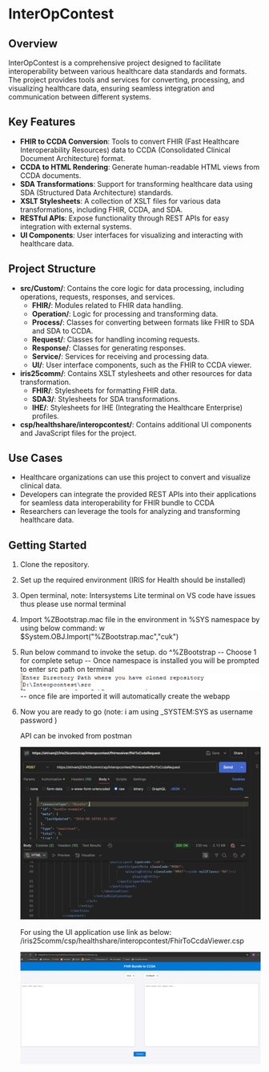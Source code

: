 # InterOpContest

## Overview
InterOpContest is a comprehensive project designed to facilitate interoperability between various healthcare data standards and formats. The project provides tools and services for converting, processing, and visualizing healthcare data, ensuring seamless integration and communication between different systems.

## Key Features
- **FHIR to CCDA Conversion**: Tools to convert FHIR (Fast Healthcare Interoperability Resources) data to CCDA (Consolidated Clinical Document Architecture) format.
- **CCDA to HTML Rendering**: Generate human-readable HTML views from CCDA documents.
- **SDA Transformations**: Support for transforming healthcare data using SDA (Structured Data Architecture) standards.
- **XSLT Stylesheets**: A collection of XSLT files for various data transformations, including FHIR, CCDA, and SDA.
- **RESTful APIs**: Expose functionality through REST APIs for easy integration with external systems.
- **UI Components**: User interfaces for visualizing and interacting with healthcare data.

## Project Structure
- **src/Custom/**: Contains the core logic for data processing, including operations, requests, responses, and services.
  - **FHIR/**: Modules related to FHIR data handling.
  - **Operation/**: Logic for processing and transforming data.
  - **Process/**: Classes for converting between formats like FHIR to SDA and SDA to CCDA.
  - **Request/**: Classes for handling incoming requests.
  - **Response/**: Classes for generating responses.
  - **Service/**: Services for receiving and processing data.
  - **UI/**: User interface components, such as the FHIR to CCDA viewer.
- **iris25comm/**: Contains XSLT stylesheets and other resources for data transformation.
  - **FHIR/**: Stylesheets for formatting FHIR data.
  - **SDA3/**: Stylesheets for SDA transformations.
  - **IHE/**: Stylesheets for IHE (Integrating the Healthcare Enterprise) profiles.
- **csp/healthshare/interopcontest/**: Contains additional UI components and JavaScript files for the project.

## Use Cases
- Healthcare organizations can use this project to convert and visualize clinical data.
- Developers can integrate the provided REST APIs into their applications for seamless data interoperability for FHIR bundle to CCDA
- Researchers can leverage the tools for analyzing and transforming healthcare data.

## Getting Started
1. Clone the repository.
2. Set up the required environment (IRIS for Health should be installed)
3. Open terminal, note: Intersystems Lite terminal on VS code have issues thus please use normal terminal
3. Import %ZBootstrap.mac file in the environment in %SYS namespace by using below command:
   w $System.OBJ.Import("<cloned repo path>\%ZBootstrap.mac","cuk")

4. Run below command to invoke the setup.
    do ^%ZBootstrap
    -- Choose 1 for complete setup 
    -- Once namespace is installed you will be prompted to enter src path on terminal 
   ![alt text](image.png)
    -- once file are imported it will automatically create the webapp

5. Now you are ready to go (note: i am using _SYSTEM:SYS as username password )
   
   API can be invoked from postman

   ![alt text](image-1.png)

   For using the UI application use link as below:
   <local ip and port>/iris25comm/csp/healthshare/interopcontest/FhirToCcdaViewer.csp

    ![alt text](image-2.png)



